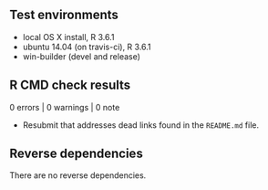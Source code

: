 ## Test environments

* local OS X install, R 3.6.1
* ubuntu 14.04 (on travis-ci), R 3.6.1
* win-builder (devel and release)

## R CMD check results

0 errors | 0 warnings | 0 note

- Resubmit that addresses dead links found in the `README.md` file.

## Reverse dependencies

There are no reverse dependencies.
